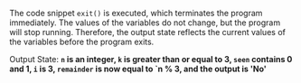 The code snippet `exit()` is executed, which terminates the program immediately. The values of the variables do not change, but the program will stop running. Therefore, the output state reflects the current values of the variables before the program exits.

Output State: **`n` is an integer, `k` is greater than or equal to 3, `seen` contains 0 and 1, `i` is 3, `remainder` is now equal to `n % 3, and the output is 'No'**